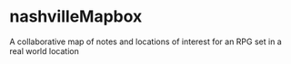 # nashvilleMapbox
A collaborative map of notes and locations of interest for an RPG set in a real world location
